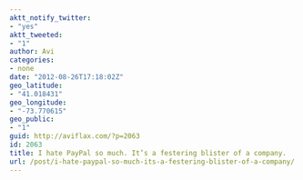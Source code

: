 ```yaml
---
aktt_notify_twitter:
- "yes"
aktt_tweeted:
- "1"
author: Avi
categories:
- none
date: "2012-08-26T17:18:02Z"
geo_latitude:
- "41.018431"
geo_longitude:
- "-73.770615"
geo_public:
- "1"
guid: http://aviflax.com/?p=2063
id: 2063
title: I hate PayPal so much. It’s a festering blister of a company.
url: /post/i-hate-paypal-so-much-its-a-festering-blister-of-a-company/
---
```

